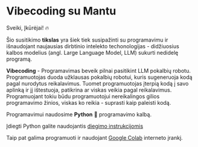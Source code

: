# Vibecoding su Mantu
Sveiki, Įkūrėjai! 🔥

Šio susitikimo **tikslas** yra šiek tiek susipažinti su programavimu ir išnaudojant naujausias dirbtinio intelekto techonologijas - didžiuosius kalbos modelius (angl. Large Language Model, LLM) sukurti nedidelę programą.

**Vibecoding** - Programavimas beveik pilnai pasitikint LLM pokalbių robotu. Programuotojas duoda užklausas pokalbių robotui, kuris sugeneruoja kodą pagal nurodytus reikalavimus. Tuomet programuotojas įterpią kodą į savo aplinką ir jį ištestuoja, patikrina ar viskas veikia pagal reikalavimus. Programuojant tokiu būdu programuotojui nereikalingos gilios programavimo žinios, viskas ko reikia - suprasti kaip paleisti kodą.

Programavimui naudosime **Python** 🐍 programavimo kalbą.  

Įdiegti Python galite naudojantis [diegimo instrukcijomis](./ENVIRONMENT.md)

Taip pat galima programuoti ir naudojant [Google Colab](https://colab.research.google.com/) interneto įrankį.
